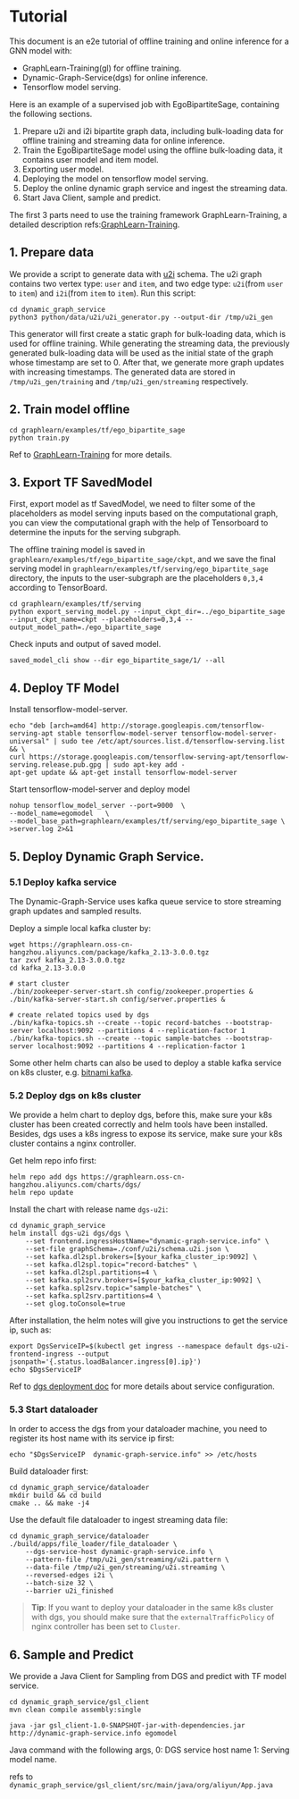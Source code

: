 # Tutorial

This document is an e2e tutorial of offline training and online inference for a GNN model with:
  - GraphLearn-Training(gl) for offline training.
  - Dynamic-Graph-Service(dgs) for online inference.
  - Tensorflow model serving.

Here is an example of a supervised job with EgoBipartiteSage, containing the following sections.
1. Prepare u2i and i2i bipartite graph data, including bulk-loading data for offline training and streaming data for online inference.
2. Train the EgoBipartiteSage model using the offline bulk-loading data, it contains user model and item model.
3. Exporting user model.
4. Deploying the model on tensorflow model serving.
5. Deploy the online dynamic graph service and ingest the streaming data.
6. Start Java Client, sample and predict.

The first 3 parts need to use the training framework GraphLearn-Training, a detailed description refs:[GraphLearn-Training](../gl/intro.md).

## 1. Prepare data

We provide a script to generate data with [u2i](https://github.com/alibaba/graph-learn/blob/master/dynamic_graph_service/conf/u2i/schema.u2i.json) schema.
The u2i graph contains two vertex type: `user` and `item`, and two edge type: `u2i`(from `user` to `item`) and `i2i`(from `item` to `item`).
Run this script:

```shell
cd dynamic_graph_service
python3 python/data/u2i/u2i_generator.py --output-dir /tmp/u2i_gen
```

This generator will first create a static graph for bulk-loading data, which is used for offline training.
While generating the streaming data, the previously generated bulk-loading data will be used as the initial state
of the graph whose timestamp are set to 0. After that, we generate more graph updates with increasing timestamps.
The generated data are stored in `/tmp/u2i_gen/training` and `/tmp/u2i_gen/streaming` respectively.


## 2. Train model offline

```shell
cd graphlearn/examples/tf/ego_bipartite_sage
python train.py
```

Ref to [GraphLearn-Training](../gl/intro.md) for more details.


## 3. Export TF SavedModel


First, export model as tf SavedModel, we need to filter some of the placeholders as model serving inputs based on the
computational graph, you can view the computational graph with the help of Tensorboard to determine the inputs for the
serving subgraph.

The offline training model is saved in `graphlearn/examples/tf/ego_bipartite_sage/ckpt`, and we save the final serving model in
`graphlearn/examples/tf/serving/ego_bipartite_sage` directory, the inputs to the user-subgraph are the placeholders `0,3,4` according to TensorBoard.

```shell
cd graphlearn/examples/tf/serving
python export_serving_model.py --input_ckpt_dir=../ego_bipartite_sage --input_ckpt_name=ckpt --placeholders=0,3,4 --output_model_path=./ego_bipartite_sage
```

Check inputs and output of saved model.
```shell
saved_model_cli show --dir ego_bipartite_sage/1/ --all
```

## 4. Deploy TF Model

Install tensorflow-model-server.

```shell
echo "deb [arch=amd64] http://storage.googleapis.com/tensorflow-serving-apt stable tensorflow-model-server tensorflow-model-server-universal" | sudo tee /etc/apt/sources.list.d/tensorflow-serving.list && \
curl https://storage.googleapis.com/tensorflow-serving-apt/tensorflow-serving.release.pub.gpg | sudo apt-key add -
apt-get update && apt-get install tensorflow-model-server
```

Start tensorflow-model-server and deploy model

```shell
nohup tensorflow_model_server --port=9000  \
--model_name=egomodel   \
--model_base_path=graphlearn/examples/tf/serving/ego_bipartite_sage \
>server.log 2>&1
```

## 5. Deploy Dynamic Graph Service.

### 5.1 Deploy kafka service
The Dynamic-Graph-Service uses kafka queue service to store streaming graph updates and sampled results.

Deploy a simple local kafka cluster by:
```shell
wget https://graphlearn.oss-cn-hangzhou.aliyuncs.com/package/kafka_2.13-3.0.0.tgz
tar zxvf kafka_2.13-3.0.0.tgz
cd kafka_2.13-3.0.0

# start cluster
./bin/zookeeper-server-start.sh config/zookeeper.properties &
./bin/kafka-server-start.sh config/server.properties &

# create related topics used by dgs
./bin/kafka-topics.sh --create --topic record-batches --bootstrap-server localhost:9092 --partitions 4 --replication-factor 1
./bin/kafka-topics.sh --create --topic sample-batches --bootstrap-server localhost:9092 --partitions 4 --replication-factor 1
```

Some other helm charts can also be used to deploy a stable kafka service on k8s cluster,
e.g. [bitnami kafka](https://github.com/bitnami/charts/tree/master/bitnami/kafka).

### 5.2 Deploy dgs on k8s cluster
We provide a helm chart to deploy dgs, before this, make sure your k8s cluster has been created correctly and helm tools have been installed.
Besides, dgs uses a k8s ingress to expose its service, make sure your k8s cluster contains a nginx controller.

Get helm repo info first:
```shell
helm repo add dgs https://graphlearn.oss-cn-hangzhou.aliyuncs.com/charts/dgs/
helm repo update
```

Install the chart with release name `dgs-u2i`:
```shell
cd dynamic_graph_service
helm install dgs-u2i dgs/dgs \
    --set frontend.ingressHostName="dynamic-graph-service.info" \
    --set-file graphSchema=./conf/u2i/schema.u2i.json \
    --set kafka.dl2spl.brokers=[$your_kafka_cluster_ip:9092] \
    --set kafka.dl2spl.topic="record-batches" \
    --set kafka.dl2spl.partitions=4 \
    --set kafka.spl2srv.brokers=[$your_kafka_cluster_ip:9092] \
    --set kafka.spl2srv.topic="sample-batches" \
    --set kafka.spl2srv.partitions=4 \
    --set glog.toConsole=true
```

After installation, the helm notes will give you instructions to get the service ip, such as:
```shell
export DgsServiceIP=$(kubectl get ingress --namespace default dgs-u2i-frontend-ingress --output jsonpath='{.status.loadBalancer.ingress[0].ip}')
echo $DgsServiceIP
```

Ref to [dgs deployment doc](deploy.md) for more details about service configuration.

### 5.3 Start dataloader
In order to access the dgs from your dataloader machine, you need to register its host name with its service ip first:
```shell
echo "$DgsServiceIP  dynamic-graph-service.info" >> /etc/hosts
```
Build dataloader first:
```shell
cd dynamic_graph_service/dataloader
mkdir build && cd build
cmake .. && make -j4
```
Use the default file dataloader to ingest streaming data file:
```shell
cd dynamic_graph_service/dataloader
./build/apps/file_loader/file_dataloader \
    --dgs-service-host dynamic-graph-service.info \
    --pattern-file /tmp/u2i_gen/streaming/u2i.pattern \
    --data-file /tmp/u2i_gen/streaming/u2i.streaming \
    --reversed-edges i2i \
    --batch-size 32 \
    --barrier u2i_finished
```
> **Tip**: If you want to deploy your dataloader in the same k8s cluster with dgs, you should make sure that the
> `externalTrafficPolicy` of nginx controller has been set to `Cluster`.


## 6. Sample and Predict

We provide a Java Client for Sampling from DGS and predict with TF model service.

```
cd dynamic_graph_service/gsl_client
mvn clean compile assembly:single

java -jar gsl_client-1.0-SNAPSHOT-jar-with-dependencies.jar http://dynamic-graph-service.info egomodel
```

Java command with the following args,
0: DGS service host name
1: Serving model name.

refs to `dynamic_graph_service/gsl_client/src/main/java/org/aliyun/App.java`

